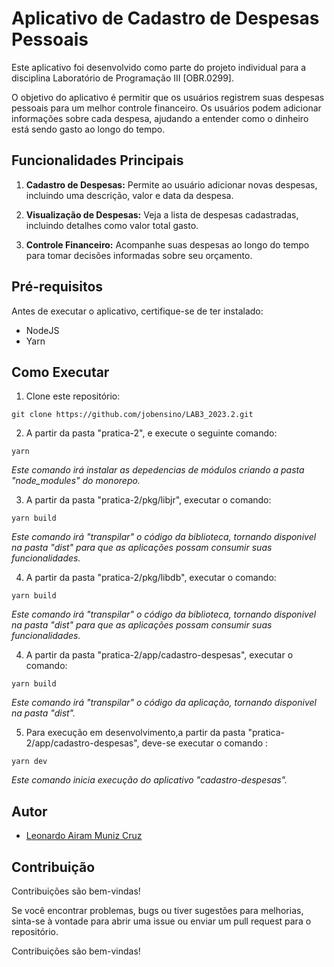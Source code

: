 # Aplicativo de Cadastro de Despesas Pessoais

Este aplicativo foi desenvolvido como parte do projeto individual para a disciplina Laboratório de Programação III [OBR.0299].

O objetivo do aplicativo é permitir que os usuários registrem suas despesas pessoais para um melhor controle financeiro. Os usuários podem adicionar informações sobre cada despesa, ajudando a entender como o dinheiro está sendo gasto ao longo do tempo.


## Funcionalidades Principais

1. **Cadastro de Despesas:** Permite ao usuário adicionar novas despesas, incluindo uma descrição, valor e data da despesa.

5. **Visualização de Despesas:** Veja a lista de despesas cadastradas, incluindo detalhes como valor total gasto.

6. **Controle Financeiro:** Acompanhe suas despesas ao longo do tempo para tomar decisões informadas sobre seu orçamento.

## Pré-requisitos

Antes de executar o aplicativo, certifique-se de ter instalado:

- NodeJS
- Yarn

## Como Executar

1. Clone este repositório:
```
git clone https://github.com/jobensino/LAB3_2023.2.git
```

2. A partir da pasta "pratica-2", e execute o seguinte comando:
```
yarn
```
*Este comando irá instalar as depedencias de módulos criando a pasta "node_modules" do monorepo.*

3. A partir da pasta "pratica-2/pkg/libjr", executar o comando:
```
yarn build
```
*Este comando irá "transpilar" o código da biblioteca, tornando disponivel na pasta "dist" para que as aplicações possam consumir suas funcionalidades.*

4. A partir da pasta "pratica-2/pkg/libdb", executar o comando:
```
yarn build
```
*Este comando irá "transpilar" o código da biblioteca, tornando disponivel na pasta "dist" para que as aplicações possam consumir suas funcionalidades.* 

4. A partir da pasta "pratica-2/app/cadastro-despesas", executar o comando:
```
yarn build
```
*Este comando irá "transpilar" o código da aplicação, tornando disponivel na pasta "dist".* 

5. Para execução em desenvolvimento,a partir da pasta "pratica-2/app/cadastro-despesas", deve-se executar o comando :
 ```
yarn dev
```
*Este comando inicia execução do aplicativo "cadastro-despesas".*

## Autor

- [Leonardo Airam Muniz Cruz](https://github.com/airamcruz/)

## Contribuição

Contribuições são bem-vindas! 

Se você encontrar problemas, bugs ou tiver sugestões para melhorias, sinta-se à vontade para abrir uma issue ou enviar um pull request para o repositório.

Contribuições são bem-vindas!